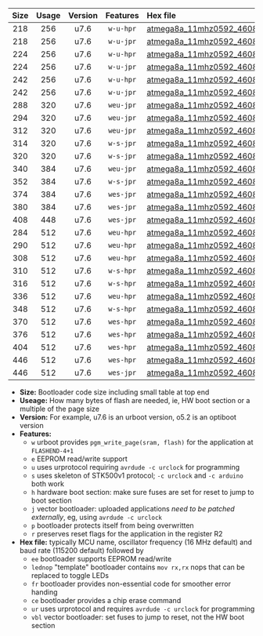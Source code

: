 |Size|Usage|Version|Features|Hex file|
|:-:|:-:|:-:|:-:|:--|
|218|256|u7.6|`w-u-hpr`|[atmega8a_11mhz0592_460800bps_ur.hex](https://raw.githubusercontent.com/stefanrueger/urboot/main//atmega8a_11mhz0592_460800bps_ur.hex)|
|218|256|u7.6|`w-u-jpr`|[atmega8a_11mhz0592_460800bps_ur_vbl.hex](https://raw.githubusercontent.com/stefanrueger/urboot/main//atmega8a_11mhz0592_460800bps_ur_vbl.hex)|
|224|256|u7.6|`w-u-hpr`|[atmega8a_11mhz0592_460800bps_lednop_ur.hex](https://raw.githubusercontent.com/stefanrueger/urboot/main//atmega8a_11mhz0592_460800bps_lednop_ur.hex)|
|224|256|u7.6|`w-u-jpr`|[atmega8a_11mhz0592_460800bps_lednop_ur_vbl.hex](https://raw.githubusercontent.com/stefanrueger/urboot/main//atmega8a_11mhz0592_460800bps_lednop_ur_vbl.hex)|
|242|256|u7.6|`w-u-hpr`|[atmega8a_11mhz0592_460800bps_lednop_fr_ur.hex](https://raw.githubusercontent.com/stefanrueger/urboot/main//atmega8a_11mhz0592_460800bps_lednop_fr_ur.hex)|
|242|256|u7.6|`w-u-jpr`|[atmega8a_11mhz0592_460800bps_lednop_fr_ur_vbl.hex](https://raw.githubusercontent.com/stefanrueger/urboot/main//atmega8a_11mhz0592_460800bps_lednop_fr_ur_vbl.hex)|
|288|320|u7.6|`weu-jpr`|[atmega8a_11mhz0592_460800bps_ee_ur_vbl.hex](https://raw.githubusercontent.com/stefanrueger/urboot/main//atmega8a_11mhz0592_460800bps_ee_ur_vbl.hex)|
|294|320|u7.6|`weu-jpr`|[atmega8a_11mhz0592_460800bps_ee_lednop_ur_vbl.hex](https://raw.githubusercontent.com/stefanrueger/urboot/main//atmega8a_11mhz0592_460800bps_ee_lednop_ur_vbl.hex)|
|312|320|u7.6|`weu-jpr`|[atmega8a_11mhz0592_460800bps_ee_lednop_fr_ur_vbl.hex](https://raw.githubusercontent.com/stefanrueger/urboot/main//atmega8a_11mhz0592_460800bps_ee_lednop_fr_ur_vbl.hex)|
|314|320|u7.6|`w-s-jpr`|[atmega8a_11mhz0592_460800bps_vbl.hex](https://raw.githubusercontent.com/stefanrueger/urboot/main//atmega8a_11mhz0592_460800bps_vbl.hex)|
|320|320|u7.6|`w-s-jpr`|[atmega8a_11mhz0592_460800bps_lednop_vbl.hex](https://raw.githubusercontent.com/stefanrueger/urboot/main//atmega8a_11mhz0592_460800bps_lednop_vbl.hex)|
|340|384|u7.6|`weu-jpr`|[atmega8a_11mhz0592_460800bps_ee_lednop_fr_ce_ur_vbl.hex](https://raw.githubusercontent.com/stefanrueger/urboot/main//atmega8a_11mhz0592_460800bps_ee_lednop_fr_ce_ur_vbl.hex)|
|352|384|u7.6|`w-s-jpr`|[atmega8a_11mhz0592_460800bps_lednop_fr_vbl.hex](https://raw.githubusercontent.com/stefanrueger/urboot/main//atmega8a_11mhz0592_460800bps_lednop_fr_vbl.hex)|
|374|384|u7.6|`wes-jpr`|[atmega8a_11mhz0592_460800bps_ee_vbl.hex](https://raw.githubusercontent.com/stefanrueger/urboot/main//atmega8a_11mhz0592_460800bps_ee_vbl.hex)|
|380|384|u7.6|`wes-jpr`|[atmega8a_11mhz0592_460800bps_ee_lednop_vbl.hex](https://raw.githubusercontent.com/stefanrueger/urboot/main//atmega8a_11mhz0592_460800bps_ee_lednop_vbl.hex)|
|408|448|u7.6|`wes-jpr`|[atmega8a_11mhz0592_460800bps_ee_lednop_fr_vbl.hex](https://raw.githubusercontent.com/stefanrueger/urboot/main//atmega8a_11mhz0592_460800bps_ee_lednop_fr_vbl.hex)|
|284|512|u7.6|`weu-hpr`|[atmega8a_11mhz0592_460800bps_ee_ur.hex](https://raw.githubusercontent.com/stefanrueger/urboot/main//atmega8a_11mhz0592_460800bps_ee_ur.hex)|
|290|512|u7.6|`weu-hpr`|[atmega8a_11mhz0592_460800bps_ee_lednop_ur.hex](https://raw.githubusercontent.com/stefanrueger/urboot/main//atmega8a_11mhz0592_460800bps_ee_lednop_ur.hex)|
|308|512|u7.6|`weu-hpr`|[atmega8a_11mhz0592_460800bps_ee_lednop_fr_ur.hex](https://raw.githubusercontent.com/stefanrueger/urboot/main//atmega8a_11mhz0592_460800bps_ee_lednop_fr_ur.hex)|
|310|512|u7.6|`w-s-hpr`|[atmega8a_11mhz0592_460800bps.hex](https://raw.githubusercontent.com/stefanrueger/urboot/main//atmega8a_11mhz0592_460800bps.hex)|
|316|512|u7.6|`w-s-hpr`|[atmega8a_11mhz0592_460800bps_lednop.hex](https://raw.githubusercontent.com/stefanrueger/urboot/main//atmega8a_11mhz0592_460800bps_lednop.hex)|
|336|512|u7.6|`weu-hpr`|[atmega8a_11mhz0592_460800bps_ee_lednop_fr_ce_ur.hex](https://raw.githubusercontent.com/stefanrueger/urboot/main//atmega8a_11mhz0592_460800bps_ee_lednop_fr_ce_ur.hex)|
|348|512|u7.6|`w-s-hpr`|[atmega8a_11mhz0592_460800bps_lednop_fr.hex](https://raw.githubusercontent.com/stefanrueger/urboot/main//atmega8a_11mhz0592_460800bps_lednop_fr.hex)|
|370|512|u7.6|`wes-hpr`|[atmega8a_11mhz0592_460800bps_ee.hex](https://raw.githubusercontent.com/stefanrueger/urboot/main//atmega8a_11mhz0592_460800bps_ee.hex)|
|376|512|u7.6|`wes-hpr`|[atmega8a_11mhz0592_460800bps_ee_lednop.hex](https://raw.githubusercontent.com/stefanrueger/urboot/main//atmega8a_11mhz0592_460800bps_ee_lednop.hex)|
|404|512|u7.6|`wes-hpr`|[atmega8a_11mhz0592_460800bps_ee_lednop_fr.hex](https://raw.githubusercontent.com/stefanrueger/urboot/main//atmega8a_11mhz0592_460800bps_ee_lednop_fr.hex)|
|446|512|u7.6|`wes-hpr`|[atmega8a_11mhz0592_460800bps_ee_lednop_fr_ce.hex](https://raw.githubusercontent.com/stefanrueger/urboot/main//atmega8a_11mhz0592_460800bps_ee_lednop_fr_ce.hex)|
|446|512|u7.6|`wes-jpr`|[atmega8a_11mhz0592_460800bps_ee_lednop_fr_ce_vbl.hex](https://raw.githubusercontent.com/stefanrueger/urboot/main//atmega8a_11mhz0592_460800bps_ee_lednop_fr_ce_vbl.hex)|

- **Size:** Bootloader code size including small table at top end
- **Useage:** How many bytes of flash are needed, ie, HW boot section or a multiple of the page size
- **Version:** For example, u7.6 is an urboot version, o5.2 is an optiboot version
- **Features:**
  + `w` urboot provides `pgm_write_page(sram, flash)` for the application at `FLASHEND-4+1`
  + `e` EEPROM read/write support
  + `u` uses urprotocol requiring `avrdude -c urclock` for programming
  + `s` uses skeleton of STK500v1 protocol; `-c urclock` and `-c arduino` both work
  + `h` hardware boot section: make sure fuses are set for reset to jump to boot section
  + `j` vector bootloader: uploaded applications *need to be patched externally*, eg, using `avrdude -c urclock`
  + `p` bootloader protects itself from being overwritten
  + `r` preserves reset flags for the application in the register R2
- **Hex file:** typically MCU name, oscillator frequency (16 MHz default) and baud rate (115200 default) followed by
  + `ee` bootloader supports EEPROM read/write
  + `lednop` "template" bootloader contains `mov rx,rx` nops that can be replaced to toggle LEDs
  + `fr` bootloader provides non-essential code for smoother error handing
  + `ce` bootloader provides a chip erase command
  + `ur` uses urprotocol and requires `avrdude -c urclock` for programming
  + `vbl` vector bootloader: set fuses to jump to reset, not the HW boot section
